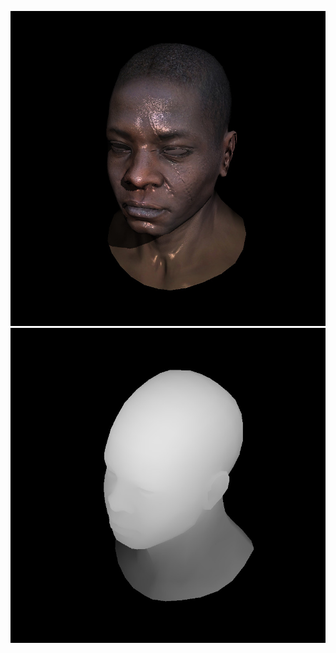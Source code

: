 ![](https://github.com/KienHoSD/3D_programming/blob/main/ssloys_lecture/L7_1_hard_shadow/img/test.jpg)
![](https://github.com/KienHoSD/3D_programming/blob/main/ssloys_lecture/L7_1_hard_shadow/img/depth.jpg)
